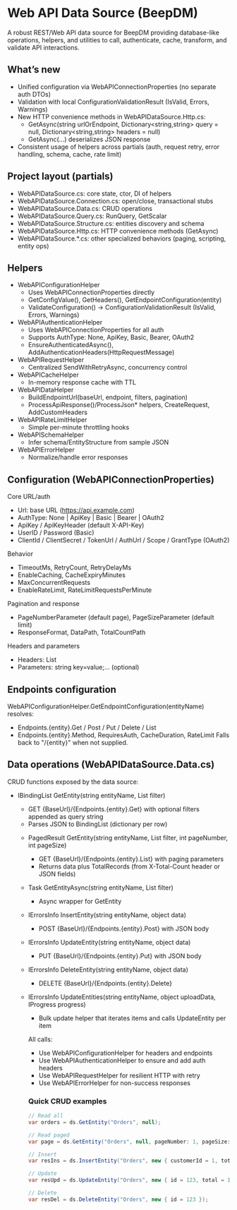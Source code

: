 # Web API Data Source (BeepDM)

A robust REST/Web API data source for BeepDM providing database-like operations, helpers, and utilities to call, authenticate, cache, transform, and validate API interactions.

## What’s new

- Unified configuration via WebAPIConnectionProperties (no separate auth DTOs)
- Validation with local ConfigurationValidationResult (IsValid, Errors, Warnings)
- New HTTP convenience methods in WebAPIDataSource.Http.cs:
  - GetAsync(string urlOrEndpoint, Dictionary<string,string> query = null, Dictionary<string,string> headers = null)
  - GetAsync<T>(...) deserializes JSON response
- Consistent usage of helpers across partials (auth, request retry, error handling, schema, cache, rate limit)

## Project layout (partials)

- WebAPIDataSource.cs: core state, ctor, DI of helpers
- WebAPIDataSource.Connection.cs: open/close, transactional stubs
- WebAPIDataSource.Data.cs: CRUD operations
- WebAPIDataSource.Query.cs: RunQuery, GetScalar
- WebAPIDataSource.Structure.cs: entities discovery and schema
- WebAPIDataSource.Http.cs: HTTP convenience methods (GetAsync)
- WebAPIDataSource.*.cs: other specialized behaviors (paging, scripting, entity ops)

## Helpers

- WebAPIConfigurationHelper
  - Uses WebAPIConnectionProperties directly
  - GetConfigValue<T>(), GetHeaders(), GetEndpointConfiguration(entity)
  - ValidateConfiguration() -> ConfigurationValidationResult (IsValid, Errors, Warnings)
- WebAPIAuthenticationHelper
  - Uses WebAPIConnectionProperties for all auth
  - Supports AuthType: None, ApiKey, Basic, Bearer, OAuth2
  - EnsureAuthenticatedAsync(), AddAuthenticationHeaders(HttpRequestMessage)
- WebAPIRequestHelper
  - Centralized SendWithRetryAsync, concurrency control
- WebAPICacheHelper
  - In-memory response cache with TTL
- WebAPIDataHelper
  - BuildEndpointUrl(baseUrl, endpoint, filters, pagination)
  - ProcessApiResponse()/ProcessJson* helpers, CreateRequest, AddCustomHeaders
- WebAPIRateLimitHelper
  - Simple per-minute throttling hooks
- WebAPISchemaHelper
  - Infer schema/EntityStructure from sample JSON
- WebAPIErrorHelper
  - Normalize/handle error responses

## Configuration (WebAPIConnectionProperties)

Core URL/auth
- Url: base URL (https://api.example.com)
- AuthType: None | ApiKey | Basic | Bearer | OAuth2
- ApiKey / ApiKeyHeader (default X-API-Key)
- UserID / Password (Basic)
- ClientId / ClientSecret / TokenUrl / AuthUrl / Scope / GrantType (OAuth2)

Behavior
- TimeoutMs, RetryCount, RetryDelayMs
- EnableCaching, CacheExpiryMinutes
- MaxConcurrentRequests
- EnableRateLimit, RateLimitRequestsPerMinute

Pagination and response
- PageNumberParameter (default page), PageSizeParameter (default limit)
- ResponseFormat, DataPath, TotalCountPath

Headers and parameters
- Headers: List<WebApiHeader>
- Parameters: string key=value;... (optional)

## Endpoints configuration

WebAPIConfigurationHelper.GetEndpointConfiguration(entityName) resolves:
- Endpoints.{entity}.Get / Post / Put / Delete / List
- Endpoints.{entity}.Method, RequiresAuth, CacheDuration, RateLimit
Falls back to "/{entity}" when not supplied.

## Data operations (WebAPIDataSource.Data.cs)

CRUD functions exposed by the data source:

- IBindingList GetEntity(string entityName, List<AppFilter> filter)
  - GET {BaseUrl}/{Endpoints.{entity}.Get} with optional filters appended as query string
  - Parses JSON to BindingList<object> (dictionary per row)

- PagedResult GetEntity(string entityName, List<AppFilter> filter, int pageNumber, int pageSize)
  - GET {BaseUrl}/{Endpoints.{entity}.List} with paging parameters
  - Returns data plus TotalRecords (from X-Total-Count header or JSON fields)

- Task<IBindingList> GetEntityAsync(string entityName, List<AppFilter> filter)
  - Async wrapper for GetEntity

- IErrorsInfo InsertEntity(string entityName, object data)
  - POST {BaseUrl}/{Endpoints.{entity}.Post} with JSON body

- IErrorsInfo UpdateEntity(string entityName, object data)
  - PUT {BaseUrl}/{Endpoints.{entity}.Put} with JSON body

- IErrorsInfo DeleteEntity(string entityName, object data)
  - DELETE {BaseUrl}/{Endpoints.{entity}.Delete}

- IErrorsInfo UpdateEntities(string entityName, object uploadData, IProgress<PassedArgs> progress)
  - Bulk update helper that iterates items and calls UpdateEntity per item

All calls:
- Use WebAPIConfigurationHelper for headers and endpoints
- Use WebAPIAuthenticationHelper to ensure and add auth headers
- Use WebAPIRequestHelper for resilient HTTP with retry
- Use WebAPIErrorHelper for non-success responses

### Quick CRUD examples

```csharp
// Read all
var orders = ds.GetEntity("Orders", null);

// Read paged
var page = ds.GetEntity("Orders", null, pageNumber: 1, pageSize: 50);

// Insert
var resIns = ds.InsertEntity("Orders", new { customerId = 1, total = 99.5 });

// Update
var resUpd = ds.UpdateEntity("Orders", new { id = 123, total = 120.0 });

// Delete
var resDel = ds.DeleteEntity("Orders", new { id = 123 });

